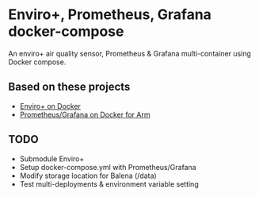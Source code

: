 # Enviro+, Prometheus, Grafana docker-compose

An enviro+ air quality sensor, Prometheus &amp; Grafana multi-container using Docker compose.

## Based on these projects

* [Enviro+ on Docker](https://github.com/sighmon/balena-enviro-plus)
* [Prometheus/Grafana on Docker for Arm](https://github.com/sighmon/prometheus-grafana-raspberry-pi)

## TODO

* Submodule Enviro+
* Setup docker-compose.yml with Prometheus/Grafana
* Modify storage location for Balena (/data)
* Test multi-deployments & environment variable setting
